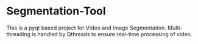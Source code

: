 # Segmentation-Tool
This is a pyqt based project for Video and Image Segmentation.
Multi-threading is handled by Qthreads to ensure real-time processing of video. 
